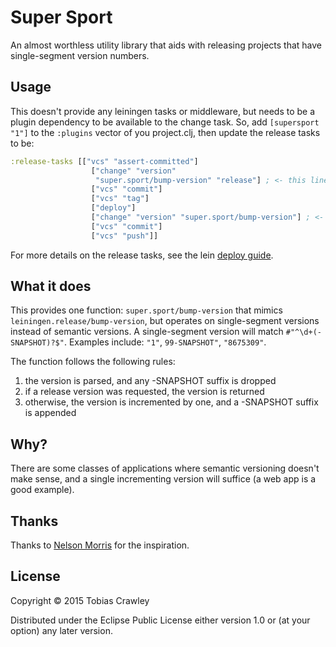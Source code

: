 # Super Sport

An almost worthless utility library that aids with releasing projects that have
single-segment version numbers.

## Usage

This doesn't provide any leiningen tasks or middleware, but needs to
be a plugin dependency to be available to the change task. So, add
`[supersport "1"]` to the `:plugins` vector of you project.clj, then
update the release tasks to be:

```clojure
:release-tasks [["vcs" "assert-committed"]
                  ["change" "version"
                   "super.sport/bump-version" "release"] ; <- this line changed
                  ["vcs" "commit"]
                  ["vcs" "tag"]
                  ["deploy"]
                  ["change" "version" "super.sport/bump-version"] ; <- this line changed
                  ["vcs" "commit"]
                  ["vcs" "push"]]
```

For more details on the release tasks, see the lein
[deploy guide](https://github.com/technomancy/leiningen/blob/stable/doc/DEPLOY.md#releasing-simplified).

## What it does

This provides one function: `super.sport/bump-version` that mimics
`leiningen.release/bump-version`, but operates on single-segment
versions instead of semantic versions. A single-segment version will
match `#"^\d+(-SNAPSHOT)?$"`. Examples include: `"1"`, `99-SNAPSHOT"`,
`"8675309"`.

The function follows the following rules:

  1. the version is parsed, and any -SNAPSHOT suffix is dropped
  2. if a release version was requested, the version is returned
  3. otherwise, the version is incremented by one, and a -SNAPSHOT
     suffix is appended

## Why?

There are some classes of applications where semantic versioning
doesn't make sense, and a single incrementing version will
suffice (a web app is a good example).

## Thanks

Thanks to [Nelson Morris](https://github.com/xeqi/) for the inspiration.

## License

Copyright © 2015 Tobias Crawley

Distributed under the Eclipse Public License either version 1.0 or (at
your option) any later version.
